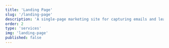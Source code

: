 ```yaml
---
title: 'Landing Page'
slug: '/landing-page'
description: 'A single-page marketing site for capturing emails and lead generation, or launching a new product or service. Static sites can be hosted for free.'
order: 2
type: 'services'
img: 'landing-page'
published: false
---
```

